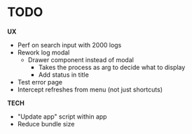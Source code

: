 # TODO

**UX**

- Perf on search input with 2000 logs
- Rework log modal
  - Drawer component instead of modal
    - Takes the process as arg to decide what to display
    - Add status in title
- Test error page
- Intercept refreshes from menu (not just shortcuts)

**TECH**

- "Update app" script within app
- Reduce bundle size
